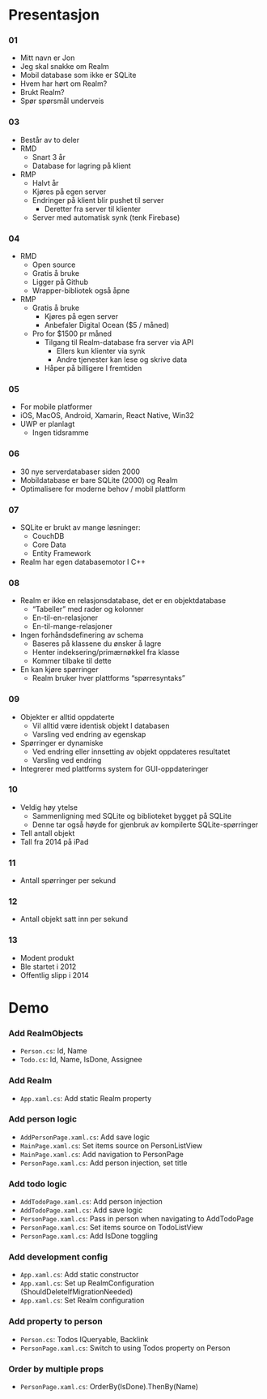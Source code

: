 # Presentasjon

### 01

* Mitt navn er Jon
* Jeg skal snakke om Realm
* Mobil database som ikke er SQLite
* Hvem har hørt om Realm?
* Brukt Realm?
* Spør spørsmål underveis

### 03

* Består av to deler
* RMD
    * Snart 3 år
    * Database for lagring på klient
* RMP
    * Halvt år
    * Kjøres på egen server
    * Endringer på klient blir pushet til server
        * Deretter fra server til klienter
    * Server med automatisk synk (tenk Firebase)

### 04

* RMD
    * Open source
    * Gratis å bruke
    * Ligger på Github
    * Wrapper-bibliotek også åpne
* RMP
    * Gratis å bruke
        * Kjøres på egen server
        * Anbefaler Digital Ocean ($5 / måned)
    * Pro for $1500 pr måned
        * Tilgang til Realm-database fra server via API
            * Ellers kun klienter via synk
            * Andre tjenester kan lese og skrive data
        * Håper på billigere I fremtiden

### 05

* For mobile platformer
* iOS, MacOS, Android, Xamarin, React Native, Win32
* UWP er planlagt
    * Ingen tidsramme

### 06

* 30 nye serverdatabaser siden 2000
* Mobildatabase er bare SQLite (2000) og Realm
* Optimalisere for moderne behov / mobil plattform

### 07

* SQLite er brukt av mange løsninger:
    * CouchDB
    * Core Data
    * Entity Framework
* Realm har egen databasemotor I C++

### 08

* Realm er ikke en relasjonsdatabase, det er en objektdatabase
    * “Tabeller” med rader og kolonner
    * En-til-en-relasjoner
    * En-til-mange-relasjoner
* Ingen forhåndsdefinering av schema
    * Baseres på klassene du ønsker å lagre
    * Henter indeksering/primærnøkkel fra klasse
    * Kommer tilbake til dette
* En kan kjøre spørringer
    * Realm bruker hver plattforms “spørresyntaks”

### 09

* Objekter er alltid oppdaterte
    * Vil alltid være identisk objekt I databasen
    * Varsling ved endring av egenskap
* Spørringer er dynamiske
    * Ved endring eller innsetting av objekt oppdateres resultatet
    * Varsling ved endring
* Integrerer med plattforms system for GUI-oppdateringer

### 10

* Veldig høy ytelse
    * Sammenligning med SQLite og biblioteket bygget på SQLite
    * Denne tar også høyde for gjenbruk av kompilerte SQLite-spørringer
* Tell antall objekt
* Tall fra 2014 på iPad

### 11

* Antall spørringer per sekund

### 12

* Antall objekt satt inn per sekund

### 13

* Modent produkt
* Ble startet i 2012
* Offentlig slipp i 2014

# Demo

### Add RealmObjects

* `Person.cs`: Id, Name
* `Todo.cs`: Id, Name, IsDone, Assignee

### Add Realm

* `App.xaml.cs`: Add static Realm property

### Add person logic

* `AddPersonPage.xaml.cs`: Add save logic
* `MainPage.xaml.cs`: Set items source on PersonListView
* `MainPage.xaml.cs`: Add navigation to PersonPage
* `PersonPage.xaml.cs`: Add person injection, set title

### Add todo logic

* `AddTodoPage.xaml.cs`: Add person injection
* `AddTodoPage.xaml.cs`: Add save logic
* `PersonPage.xaml.cs`: Pass in person when navigating to AddTodoPage
* `PersonPage.xaml.cs`: Set items source on TodoListView
* `PersonPage.xaml.cs`: Add IsDone toggling

### Add development config

* `App.xaml.cs`: Add static constructor
* `App.xaml.cs`: Set up RealmConfiguration (ShouldDeleteIfMigrationNeeded)
* `App.xaml.cs`: Set Realm configuration

### Add property to person

* `Person.cs`: Todos IQueryable<Todo>, Backlink
* `PersonPage.xaml.cs`: Switch to using Todos property on Person

### Order by multiple props

* `PersonPage.xaml.cs`: OrderBy(IsDone).ThenBy(Name)